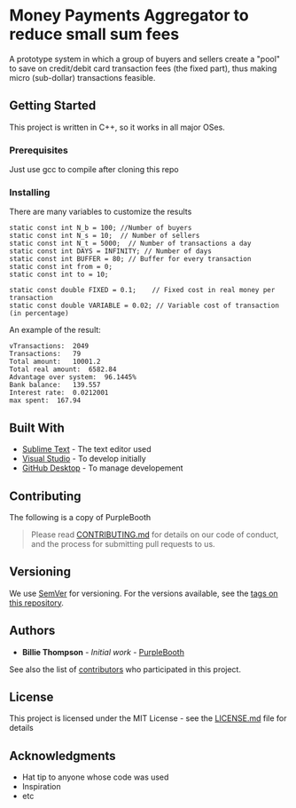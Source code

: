 # Money Payments Aggregator to reduce small sum fees

A prototype system in which a group of buyers and sellers create a "pool" to save on credit/debit card transaction fees (the fixed part), thus making micro (sub-dollar) transactions feasible.


## Getting Started

This project is written in C++, so it works in all major OSes.

### Prerequisites

Just use gcc to compile after cloning this repo

### Installing

There are many variables to customize the results

```
static const int N_b = 100; //Number of buyers
static const int N_s = 10;  // Number of sellers
static const int N_t = 5000;  // Number of transactions a day
static const int DAYS = INFINITY; // Number of days
static const int BUFFER = 80; // Buffer for every transaction
static const int from = 0;
static const int to = 10;

static const double FIXED = 0.1;    // Fixed cost in real money per transaction
static const double VARIABLE = 0.02; // Variable cost of transaction (in percentage)
```


An example of the result:

```
vTransactions: 	2049
Transactions: 	79
Total amount: 	10001.2
Total real amount: 	6582.84
Advantage over system: 	96.1445%
Bank balance: 	139.557
Interest rate: 	0.0212001
max spent: 	167.94
```

## Built With

* [Sublime Text](https://www.sublimetext.com/) - The text editor used
* [Visual Studio](https://visualstudio.microsoft.com/) - To develop initially
* [GitHub Desktop](https://desktop.github.com/) - To manage developement

## Contributing

The following is a copy of PurpleBooth
> Please read [CONTRIBUTING.md](https://gist.github.com/PurpleBooth/b24679402957c63ec426) for details on our code of conduct, and the process for submitting pull requests to us.

## Versioning

We use [SemVer](http://semver.org/) for versioning. For the versions available, see the [tags on this repository](https://github.com/your/project/tags). 

## Authors

* **Billie Thompson** - *Initial work* - [PurpleBooth](https://github.com/PurpleBooth)

See also the list of [contributors](https://github.com/your/project/contributors) who participated in this project.

## License

This project is licensed under the MIT License - see the [LICENSE.md](LICENSE.md) file for details

## Acknowledgments

* Hat tip to anyone whose code was used
* Inspiration
* etc
